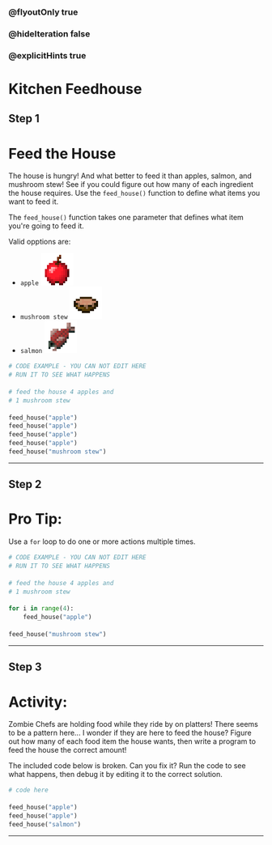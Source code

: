 ### @flyoutOnly true
### @hideIteration false
### @explicitHints true

# Kitchen Feedhouse

## Step 1
# Feed the House

The house is hungry! And what better to feed it than apples, salmon, and mushroom stew! See if you could figure out how many of each ingredient the house requires. Use the `feed_house()` function to define what items you want to feed it.

The `feed_house()` function takes one parameter that defines what item you're going to feed it.

Valid opptions are:
- `apple` ![Apple](img/apple.png "Apple")
- `mushroom stew` ![Mushroom Stew](img/mushroom_stew.png "Mushroom Strew")
- `salmon` ![Salmon](img/salmon.png "Salmon")

```python
# CODE EXAMPLE - YOU CAN NOT EDIT HERE
# RUN IT TO SEE WHAT HAPPENS

# feed the house 4 apples and
# 1 mushroom stew

feed_house("apple")
feed_house("apple")
feed_house("apple")
feed_house("apple")
feed_house("mushroom stew")
```

---

## Step 2
# Pro Tip:

Use a `for` loop to do one or more actions multiple times.

```python
# CODE EXAMPLE - YOU CAN NOT EDIT HERE
# RUN IT TO SEE WHAT HAPPENS

# feed the house 4 apples and
# 1 mushroom stew

for i in range(4):
    feed_house("apple")

feed_house("mushroom stew")
```

---

## Step 3
# Activity:

Zombie Chefs are holding food while they ride by on platters! There seems to be a pattern here... I wonder if they are here to feed the house? Figure out how many of each food item the house wants, then write a program to feed the house the correct amount! 

The included code below is broken. Can you fix it? Run the code to see what happens, then debug it by editing it to the correct solution.

```python
# code here

feed_house("apple")
feed_house("apple")
feed_house("salmon")
```

---

